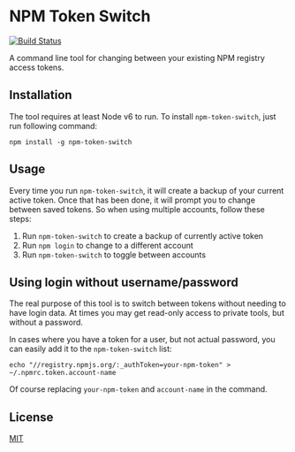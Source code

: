# NPM Token Switch

[![Build Status](https://travis-ci.org/meister/npm-token-switch.svg?branch=master)](https://travis-ci.org/meister/npm-token-switch)

A command line tool for changing between your existing NPM registry access
tokens.

## Installation

The tool requires at least Node v6 to run. To install `npm-token-switch`, just
run following command:
```
npm install -g npm-token-switch
```

## Usage

Every time you run `npm-token-switch`, it will create a backup of your current
active token. Once that has been done, it will prompt you to change between
saved tokens. So when using multiple accounts, follow these steps:

1. Run `npm-token-switch` to create a backup of currently active token
2. Run `npm login` to change to a different account
3. Run `npm-token-switch` to toggle between accounts

## Using login without username/password

The real purpose of this tool is to switch between tokens without needing to
have login data. At times you may get read-only access to private tools, but
without a password.

In cases where you have a token for a user, but not actual password,
you can easily add it to the `npm-token-switch` list:

```
echo "//registry.npmjs.org/:_authToken=your-npm-token" > ~/.npmrc.token.account-name
```

Of course replacing `your-npm-token` and `account-name` in the command.

## License

[MIT](https://github.com/meister/npm-token-switch/blob/master/LICENSE)